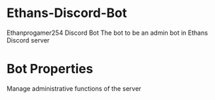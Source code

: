 # Ethans-Discord-Bot
Ethanprogamer254 Discord Bot
The bot to be an admin bot in Ethans Discord server
<h1> Bot Properties</h1>
Manage administrative functions of the server


